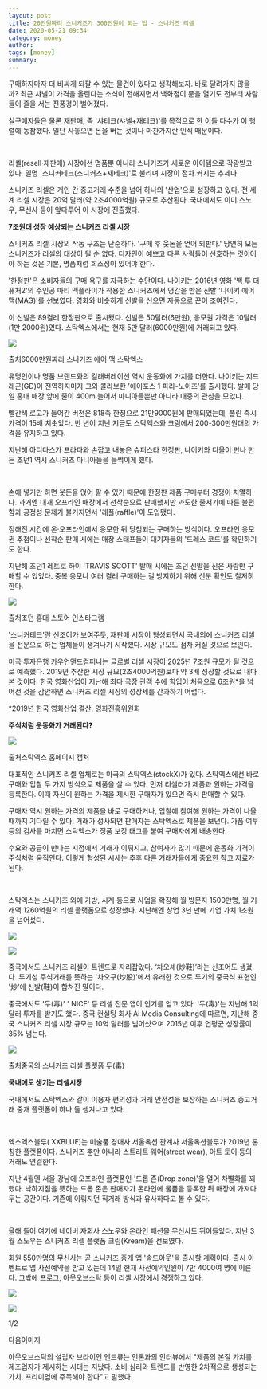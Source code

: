 ```yaml
---
layout: post
title: 20만원짜리 스니커즈가 300만원이 되는 법 - 스니커즈 리셀
date: 2020-05-21 09:34
category: money
author: 
tags: [money]
summary: 
---
```



구매하자마자 더 비싸게 되팔 수 있는 물건이 있다고 생각해보자. 바로 달려가지 않을까? 최근 샤넬이 가격을 올린다는 소식이 전해지면서 백화점이 문을 열기도 전부터 사람들이 줄을 서는 진풍경이 벌어졌다.

  

실구매자들은 물론 재판매, 즉 '샤테크(샤넬+재테크)'를 목적으로 한 이들 다수가 이 행렬에 동참했다. 일단 사놓으면 돈을 버는 것이나 마찬가지란 인식 때문이다.

​

리셀(resell·재판매) 시장에선 명품뿐 아니라 스니커즈가 새로운 아이템으로 각광받고 있다. 일명 '스니커테크(스니커즈+재테크)'로 불리며 시장이 점차 커지는 추세다.

  

스니커즈 리셀은 개인 간 중고거래 수준을 넘어 하나의 '산업'으로 성장하고 있다. 전 세계 리셀 시장은 20억 달러(약 2조4000억원) 규모로 추산된다. 국내에서도 이미 스노우, 무신사 등이 앞다투어 이 시장에 진출했다.

  

**7조원대 성장 예상되는 스니커즈 리셀 시장**

스니커즈 리셀 시장의 작동 구조는 단순하다. '구매 후 웃돈을 얻어 되판다.' 당연히 모든 스니커즈가 리셀의 대상이 될 순 없다. 디자인이 예쁘고 다른 사람들이 선호하는 것이어야 하는 것은 기본, 명품처럼 희소성이 있어야 한다.

  

'한정판'은 소비자들의 구매 욕구를 자극하는 수단이다. 나이키는 2016년 영화 '백 투 더 퓨처2'의 주인공 마티 맥플라이가 착용한 스니커즈에서 영감을 받은 신발 '나이키 에어 맥(MAG)'를 선보였다. 영화와 비슷하게 신발을 신으면 자동으로 끈이 조여진다.

  

이 신발은 89켤레 한정판으로 출시됐다. 신발은 50달러(6만원), 응모권 가격은 10달러(1만 2000원)였다. 스탁엑스에서는 현재 5만 달러(6000만원)에 거래되고 있다.

![](https://img1.daumcdn.net/thumb/R720x0/?fname=https%3A%2F%2Ft1.daumcdn.net%2Fliveboard%2Finterbiz%2F0d906291c0664603b576590c3b9ddc5f.JPG)

출처6000만원짜리 스니커즈 에어 맥 스탁엑스

유명인이나 명품 브랜드와의 컬래버레이션 역시 운동화에 가치를 더한다. 나이키는 지드래곤(GD)이 전역하자마자 그와 콜라보한 '에이포스 1 파라-노이즈'를 출시했다. 발매 당일 홍대 매장 앞에 줄이 400m 늘어서 마니아들뿐만 아니라 대중의 관심을 모았다.

  

빨간색 로고가 들어간 버전은 818족 한정으로 21만9000원에 판매되었는데, 풀린 즉시 가격이 15배 치솟았다. 반 년이 지난 지금도 스탁엑스와 크림에서 200-300만원대의 가격을 유지하고 있다.

  

지난해 아디다스가 프라다와 손잡고 내놓은 슈퍼스타 한정판, 나이키와 디올이 만나 만든 조던1 역시 스니커즈 마니아들을 들썩이게 했다.

​

손에 넣기만 하면 웃돈을 얹어 팔 수 있기 때문에 한정판 제품 구매부터 경쟁이 치열하다. 과거엔 대개 오프라인 매장에서 선착순으로 판매했지만 과도한 줄서기에 따른 불편함과 공정성 문제가 불거지면서 '래플(raffle)'이 도입됐다.

  

정해진 시간에 온·오프라인에서 응모한 뒤 당첨되는 구매하는 방식이다. 오프라인 응모권 추첨이나 선착순 판매 시에는 매장 스태프들이 대기자들의 '드레스 코드'를 확인하기도 한다.

  

지난해 조던1 레트로 하이 'TRAVIS SCOTT' 발매 시에는 조던 신발을 신은 사람만 구매할 수 있었다. 중복 응모나 여러 켤레 구매하는 걸 방지하기 위해 신분 확인도 철저히 한다.

![](https://img1.daumcdn.net/thumb/R720x0/?fname=https%3A%2F%2Ft1.daumcdn.net%2Fliveboard%2Finterbiz%2F0c5f25155aa34c46a30a9e46e14abf3d.jpg)

출처조던 홍대 스토어 인스타그램

'스니커테크'란 신조어가 보여주듯, 재판매 시장이 형성되면서 국내외에 스니커즈 리셀을 전문으로 하는 업체들이 생겨나기 시작했다. 시장 규모도 점차 커질 것으로 보인다.

  

미국 투자은행 카우언앤드컴퍼니는 글로벌 리셀 시장이 2025년 7조원 규모가 될 것으로 예측했다. 2019년 추산한 시장 규모(2조4000억원)보다 약 3배 성장할 것으로 내다본 것이다. 한국 영화산업이 지난해 최다 극장 관객 수에 힘입어 처음으로 6조원*을 넘어선 것을 감안하면 스니커즈 리셀 시장의 성장세를 간과하기 어렵다.

  

*2019년 한국 영화산업 결산, 영화진흥위원회

  

**주식처럼 운동화가 거래된다?**

![](https://img1.daumcdn.net/thumb/R720x0/?fname=https%3A%2F%2Ft1.daumcdn.net%2Fliveboard%2Finterbiz%2F6839287e06f5472a89a947fbb06a3d68.jpg)

출처스탁엑스 홈페이지 캡처

대표적인 스니커즈 리셀 업체로는 미국의 스탁엑스(stockX)가 있다. 스탁엑스에선 바로 구매와 입찰 두 가지 방식으로 제품을 살 수 있다. 먼저 리셀러가 제품과 원하는 가격을 등록한다. 이때 자신이 원하는 가격을 제시한 구매자가 있으면 즉시 판매할 수 있다.

  

구매자 역시 원하는 가격의 제품을 바로 구매하거나, 입찰에 참여해 원하는 가격이 나올 때까지 기다릴 수 있다. 거래가 성사되면 판매자는 스탁엑스로 제품을 보낸다. 가품 여부 등의 검사를 마치면 스탁엑스가 정품 보장 태그를 붙여 구매자에게 배송한다.

  

수요와 공급이 만나는 지점에서 거래가 이뤄지고, 참여자가 많기 때문에 운동화 가격이 주식처럼 움직인다. 이렇게 형성된 시세는 추후 다른 거래자들에게 중요한 참고 자료가 된다.

​

스탁엑스는 스니커즈 외에 가방, 시계 등으로 사업을 확장해 월 방문자 1500만명, 월 거래액 1260억원의 리셀 플랫폼으로 성장했다. 지난해엔 창업 3년 만에 기업 가치 1조원을 넘어섰다.

![](https://img1.daumcdn.net/thumb/R720x0/?fname=https%3A%2F%2Ft1.daumcdn.net%2Fliveboard%2Finterbiz%2F2aa960107f3e4537a6b27b3c7724de1b.jpg)

![](https://img1.daumcdn.net/thumb/R720x0/?fname=https%3A%2F%2Ft1.daumcdn.net%2Fliveboard%2Finterbiz%2Ffaf0a3f5705f442aaa251c2740ce7b33.jpg)

중국에서도 스니커즈 리셀이 트렌드로 자리잡았다. ‘차오셰(炒鞋)’라는 신조어도 생겼다. 투기성 주식거래를 뜻하는 '차오구(炒股)'에서 유래한 것으로 투기의 중국식 표현인 '炒'에 신발(鞋)이 합쳐진 말이다.

  

중국에서도 '두(毒)' ' NICE' 등 리셀 전문 앱이 인기를 얻고 있다. '두(毒)'는 지난해 1억 달러 투자를 받기도 했다. 중국 컨설팅 회사 Ai Media Consulting에 따르면, 지난해 중국 스니커즈 리셀 시장 규모는 10억 달러를 넘어섰으며 2015년 이후 연평균 성장률이 35% 넘는다.

![](https://img1.daumcdn.net/thumb/R720x0/?fname=https%3A%2F%2Ft1.daumcdn.net%2Fliveboard%2Finterbiz%2F55f5c6aab63b4fc6b6b284edda1585ab.png)

출처중국의 스니커즈 리셀 플랫폼 두(毒)

**국내에도 생기는 리셀시장**

국내에서도 스탁엑스와 같이 이용자 편의성과 거래 안전성을 보장하는 스니커즈 중고거래 중개 플랫폼이 하나 둘 생겨나고 있다.

​

엑스엑스블루( XXBLUE)는 미술품 경매사 서울옥션 관계사 서울옥션블루가 2019년 론칭한 플랫폼이다. 스니커즈 뿐만 아니라 스트리트 웨어(street wear), 아트 토이 등의 거래도 연결한다.

  

지난 4월엔 서울 강남에 오프라인 플랫폼인 '드롭 존(Drop zone)'을 열어 차별화를 꾀했다. 낙하지점을 뜻하는 드롭 존은 판매자가 온라인에 물품을 등록한 뒤 매장에 가져다 두는 공간이다. 기존에 이뤄지던 직거래 방식과 유사하다고 볼 수 있다.

​

올해 들어 여기에 네이버 자회사 스노우와 온라인 패션몰 무신사도 뛰어들었다. 지난 3월 스노우는 스니커즈 리셀 플랫폼 크림(Kream)을 선보였다.

  

회원 550만명의 무신사는 곧 스니커즈 중개 앱 '솔드아웃'을 출시할 계획이다. 출시 이벤트로 앱 사전예약을 받고 있는데 14일 현재 사전예약인원이 7만 4000여 명에 이른다. 그밖에 프로그, 아웃오브스탁 등이 리셀 시장에서 경쟁하고 있다.

![](https://img1.daumcdn.net/thumb/S720x400/?scode=1boon&fname=https://t1.daumcdn.net/liveboard/interbiz/04a23f30a3b34e708718907c0ee21609.jpg)

![](https://img1.daumcdn.net/thumb/S720x400/?scode=1boon&fname=https://t1.daumcdn.net/liveboard/interbiz/58df654730fa4980a845b59215c83db5.png)

1/2

다음이미지

아웃오브스탁의 설립자 브라이언 앤드류는 언론과의 인터뷰에서 "제품의 본질 가치를 제조업자가 제시하는 시대는 지났다. 소비 심리와 트렌드를 반영한 2차적으로 생성되는 가치, 프리미엄에 주목해야 한다"고 말했다.